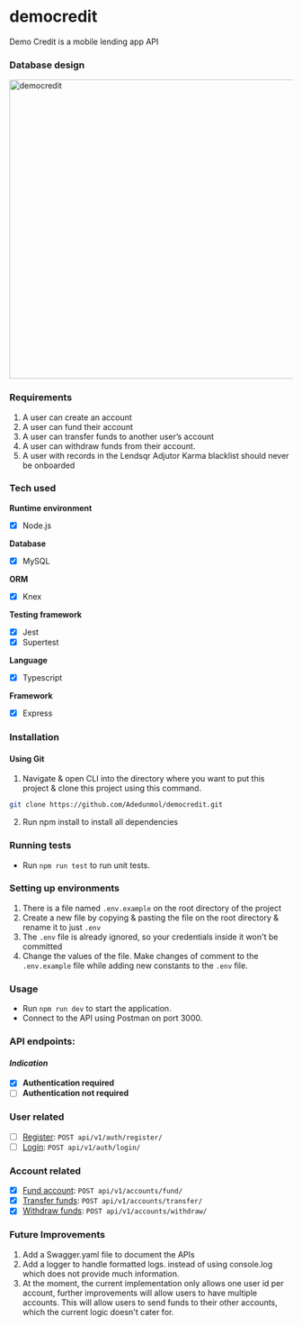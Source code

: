 # democredit
Demo Credit is a mobile lending app API

### Database design
<img width="531" alt="democredit" src="https://github.com/Adedunmol/democredit/assets/82591608/cdd39fec-3ee9-460d-a25e-b743dd40bdb5">

### Requirements
1. A user can create an account
2. A user can fund their account
3. A user can transfer funds to another user’s account
4. A user can withdraw funds from their account.
5. A user with records in the Lendsqr Adjutor Karma blacklist should never be onboarded

### Tech used
**Runtime environment**
- [x] Node.js

**Database**
- [x] MySQL

**ORM**
- [x] Knex

**Testing framework**
- [x] Jest
- [x] Supertest

**Language**
- [x] Typescript
  
**Framework**
- [x] Express

### Installation
#### Using Git
1. Navigate & open CLI into the directory where you want to put this project & clone this project using this command.
   
```bash
git clone https://github.com/Adedunmol/democredit.git
```
2. Run npm install to install all dependencies

### Running tests
* Run `npm run test` to run unit tests.

### Setting up environments
1. There is a file named `.env.example` on the root directory of the project
2. Create a new file by copying & pasting the file on the root directory & rename it to just `.env`
3. The `.env` file is already ignored, so your credentials inside it won't be committed
4. Change the values of the file. Make changes of comment to the `.env.example` file while adding new constants to the `.env` file.

### Usage
* Run `npm run dev` to start the application.
* Connect to the API using Postman on port 3000.

### API endpoints:

#### *Indication*
- [x] **Authentication required**
- [ ] **Authentication not required**

### User related
- [ ] [Register](src/docs/register.md): `POST api/v1/auth/register/`
- [ ] [Login](src/docs/login.md): `POST api/v1/auth/login/`

### Account related
- [x] [Fund account](src/docs/fund-account.md): `POST api/v1/accounts/fund/`
- [x] [Transfer funds](src/docs/transfer-funds.md): `POST api/v1/accounts/transfer/`
- [x] [Withdraw funds](src/docs/withdraw.md): `POST api/v1/accounts/withdraw/`

### Future Improvements
1. Add a Swagger.yaml file to document the APIs
2. Add a logger to handle formatted logs. instead of using console.log which does not provide much information.
3. At the moment, the current implementation only allows one user id per account, further improvements will allow users to have multiple accounts. This will allow users to send funds to their other accounts, which the current logic doesn't cater for.